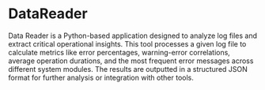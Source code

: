# DataReader
 Data Reader is a Python-based application designed to analyze log files and extract critical operational insights. This tool processes a given log file to calculate metrics like error percentages, warning-error correlations, average operation durations, and the most frequent error messages across different system modules. The results are outputted in a structured JSON format for further analysis or integration with other tools.
